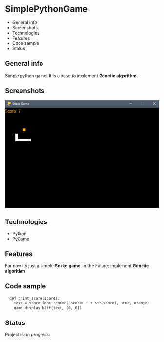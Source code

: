 # SimplePythonGame 
* General info
* Screenshots
* Technologies
* Features
* Code sample
* Status

## General info
  Simple python game. It is a base to implement **Genetic algorithm**.
## Screenshots
  ![Image of the game](https://github.com/SboTeaman/SimplePythonGame/blob/master/SnakeGame.png)
## Technologies
  * Python
  * PyGame
  
## Features
For now its just a simple **Snake game**.
In the Future:
implement **Genetic algorithm**

## Code sample
```
  def print_score(score):
    text = score_font.render("Score: " + str(score), True, orange)
    game_display.blit(text, [0, 0])
 ``` 
## Status
Project is: *in progress*.
